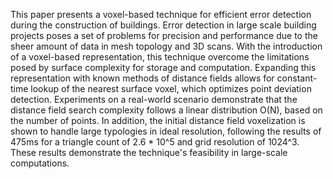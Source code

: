 This paper presents a voxel-based technique for efficient error detection during the construction of buildings. Error detection in large scale building projects poses a set of problems for precision and performance due to the sheer amount of data in mesh topology and 3D scans. With the introduction of a voxel-based representation, this technique overcome the limitations posed by surface complexity for storage and computation. Expanding this representation with known methods of distance fields allows for constant-time lookup of the nearest surface voxel, which optimizes point deviation detection. Experiments on a real-world scenario demonstrate that the distance field search complexity follows a linear distribution O(N), based on the number of points. In addition, the initial distance field voxelization is shown to handle large typologies in ideal resolution, following the results of 475ms for a triangle count of 2.6 * 10^5 and grid resolution of 1024^3. These results demonstrate the technique's feasibility in large-scale computations.
